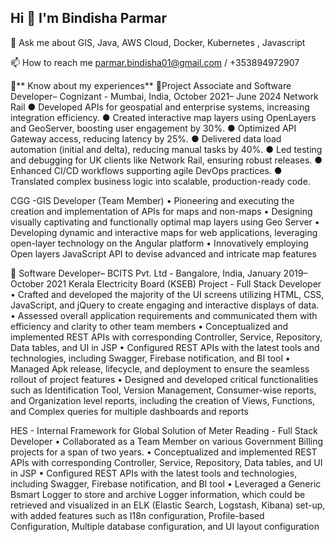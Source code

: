 ## Hi 👋 I'm Bindisha Parmar

💬 Ask me about GIS, Java, AWS Cloud, Docker, Kubernetes , Javascript

📫 How to reach me parmar.bindisha01@gmail.com / +353894972907

📄** Know about my experiences**
📄Project Associate and Software Developer– Cognizant - Mumbai, India, October 2021– June 2024
Network Rail
● Developed APIs for geospatial and enterprise systems, increasing integration efficiency. 
● Created interactive map layers using OpenLayers and GeoServer, boosting user engagement by 30%. 
● Optimized API Gateway access, reducing latency by 25%. 
● Delivered data load automation (initial and delta), reducing manual tasks by 40%. 
● Led testing and debugging for UK clients like Network Rail, ensuring robust releases. 
● Enhanced CI/CD workflows supporting agile DevOps practices. 
● Translated complex business logic into scalable, production-ready code. 

CGG -GIS Developer (Team Member)
•	Pioneering and executing the creation and implementation of APIs for maps and non-maps
•	Designing visually captivating and functionally optimal map layers using Geo Server
•	Developing dynamic and interactive maps for web applications, leveraging open-layer technology on the Angular platform
•	Innovatively employing Open layers JavaScript API to devise advanced and intricate map features

📄 Software Developer– BCITS Pvt. Ltd - Bangalore, India, January 2019– October 2021
 Kerala Electricity Board (KSEB) Project - Full Stack Developer
 •	Crafted and developed the majority of the UI screens utilizing HTML, CSS, JavaScript, and jQuery to create engaging and interactive displays of data.
 •	Assessed overall application requirements and communicated them with efficiency and clarity to other team members
 •	Conceptualized and implemented REST APIs with corresponding Controller, Service, Repository, Data tables, and UI in JSP
 •	Configured REST APIs with the latest tools and technologies, including Swagger, Firebase notification, and BI tool
 •	Managed Apk release, lifecycle, and deployment to ensure the seamless rollout of project features
 •	Designed and developed critical functionalities such as Identification Tool, Version Management, Consumer-wise reports, and Organization level reports, including the    creation of Views, Functions, and Complex queries for multiple dashboards and reports
 
 HES - Internal Framework for Global Solution of Meter Reading - Full Stack Developer 
 •	Collaborated as a Team Member on various Government Billing projects for a span of two years.
 •	Conceptualized and implemented REST APIs with corresponding Controller, Service, Repository, Data tables, and UI in JSP
 •	Configured REST APIs with the latest tools and technologies, including Swagger, Firebase notification, and BI tool
 •	Leveraged a Generic Bsmart Logger to store and archive Logger information, which could be retrieved and visualized in an ELK (Elastic Search, Logstash, Kibana) set-up, with added features such as I18n configuration, Profile-based Configuration, Multiple database configuration, and UI layout configuration

 



